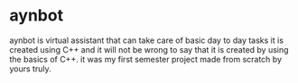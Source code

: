 # aynbot
aynbot is virtual assistant that can take care of basic day to day tasks
it is created using C++ and it will not be wrong to say that it is created by using the basics of C++.
it was my first semester project made from scratch by yours truly.
